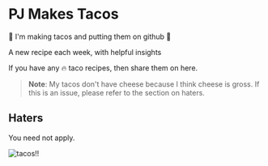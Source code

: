 # PJ Makes Tacos

🌮 I'm making tacos and putting them on github 🌮

A new recipe each week, with helpful insights

If you have any 🔥 taco recipes, then share them on here.

> **Note**: My tacos don't have cheese because I think cheese is gross. If this is an issue, please refer to the section on haters.

## Haters

You need not apply.

![tacos!!](https://media.giphy.com/media/EsDCYBUQM0KlO/giphy.gif)
